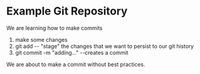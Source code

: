 # Example Git Repository

We are learning how to make commits
1. make some changes
2. git add -- "stage" the changes that we want to persist to our git history
3. git commit -m "adding..." --creates a commit 


We are about to make a commit without best practices.
